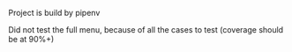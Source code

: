 Project is build by pipenv

Did not test the full menu, because of all the cases to test (coverage should be at 90%+)